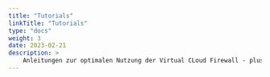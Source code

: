 ```yaml
---
title: "Tutorials"
linkTitle: "Tutorials"
type: "docs"
weight: 3
date: 2023-02-21
description: >
    Anleitungen zur optimalen Nutzung der Virtual CLoud Firewall - pluscloud open
---
```

